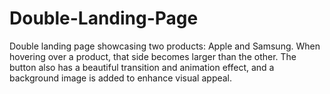 # Double-Landing-Page
 Double landing page showcasing two products: Apple and Samsung. When hovering over a product, that side becomes larger than the other. The button also has a beautiful transition and animation effect, and a background image is added to enhance visual appeal.
